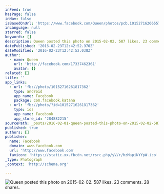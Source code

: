 ```yaml
---
inFeed: true
hasPage: false
inNav: false
isBasedOnUrl: 'https://www.facebook.com/Queen/photos/pcb.10152716266557362/10152716261817362/?type=3&theater'
inLanguage: null
starred: false
keywords: []
description: Queen posted this photo on 2015-02-02. 587 likes. 23 comments. 28 shares.
datePublished: '2016-02-23T12:42:52.970Z'
dateModified: '2016-02-23T12:42:52.038Z'
author:
  - name: Queen
    url: 'http://facebook.com/17337462361'
    avatar: {}
related: []
title: ''
app_links:
  - url: 'fb://photo/10152716261817362'
    type: android
    app_name: Facebook
    package: com.facebook.katana
  - url: 'fb://photo/?id=10152716261817362'
    type: ios
    app_name: Facebook
    app_store_id: '284882215'
sourcePath: _posts/2016-02-01-queen-posted-this-photo-on-2015-02-02-587-likes-23-comment.md
published: true
authors: []
publisher:
  name: Facebook
  domain: www.facebook.com
  url: 'http://www.facebook.com'
  favicon: 'https://static.xx.fbcdn.net/rsrc.php/yV/r/hzMapiNYYpW.ico'
_type: Photograph
_context: 'http://schema.org'

---
```

![Queen posted this photo on 2015-02-02. 587 likes. 23 comments. 28 shares.](https://s3-us-west-2.amazonaws.com/the-grid-img/p/a5ae8ed82cb153899c256c5875a93ea888f03693.jpg)